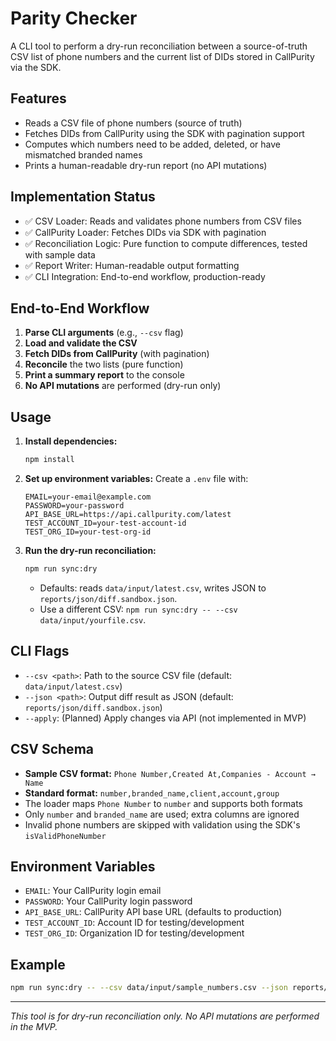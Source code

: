 # Parity Checker

A CLI tool to perform a dry-run reconciliation between a source-of-truth CSV list of phone numbers and the current list of DIDs stored in CallPurity via the SDK.

## Features
- Reads a CSV file of phone numbers (source of truth)
- Fetches DIDs from CallPurity using the SDK with pagination support
- Computes which numbers need to be added, deleted, or have mismatched branded names
- Prints a human-readable dry-run report (no API mutations)

## Implementation Status
- ✅ CSV Loader: Reads and validates phone numbers from CSV files
- ✅ CallPurity Loader: Fetches DIDs via SDK with pagination
- ✅ Reconciliation Logic: Pure function to compute differences, tested with sample data
- ✅ Report Writer: Human-readable output formatting
- ✅ CLI Integration: End-to-end workflow, production-ready

## End-to-End Workflow
1. **Parse CLI arguments** (e.g., `--csv` flag)
2. **Load and validate the CSV**
3. **Fetch DIDs from CallPurity** (with pagination)
4. **Reconcile** the two lists (pure function)
5. **Print a summary report** to the console
6. **No API mutations** are performed (dry-run only)

## Usage

1. **Install dependencies:**
   ```bash
   npm install
   ```

2. **Set up environment variables:**
   Create a `.env` file with:
   ```
   EMAIL=your-email@example.com
   PASSWORD=your-password
   API_BASE_URL=https://api.callpurity.com/latest
   TEST_ACCOUNT_ID=your-test-account-id
   TEST_ORG_ID=your-test-org-id
   ```

3. **Run the dry-run reconciliation:**
   ```bash
   npm run sync:dry
   ```
   - Defaults: reads `data/input/latest.csv`, writes JSON to `reports/json/diff.sandbox.json`.
   - Use a different CSV: `npm run sync:dry -- --csv data/input/yourfile.csv`.

## CLI Flags
- `--csv <path>`: Path to the source CSV file (default: `data/input/latest.csv`)
- `--json <path>`: Output diff result as JSON (default: `reports/json/diff.sandbox.json`)
- `--apply`: (Planned) Apply changes via API (not implemented in MVP)

## CSV Schema
- **Sample CSV format:** `Phone Number,Created At,Companies - Account → Name`
- **Standard format:** `number,branded_name,client,account,group`
- The loader maps `Phone Number` to `number` and supports both formats
- Only `number` and `branded_name` are used; extra columns are ignored
- Invalid phone numbers are skipped with validation using the SDK's `isValidPhoneNumber`

## Environment Variables
- `EMAIL`: Your CallPurity login email
- `PASSWORD`: Your CallPurity login password  
- `API_BASE_URL`: CallPurity API base URL (defaults to production)
- `TEST_ACCOUNT_ID`: Account ID for testing/development
- `TEST_ORG_ID`: Organization ID for testing/development

## Example
```bash
npm run sync:dry -- --csv data/input/sample_numbers.csv --json reports/json/mydiff.json
```

---

*This tool is for dry-run reconciliation only. No API mutations are performed in the MVP.* 